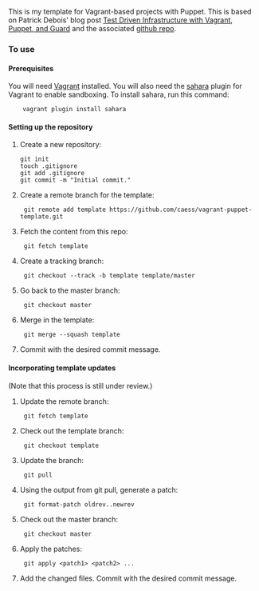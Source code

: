 This is my template for Vagrant-based projects with Puppet.  This is based on Patrick Debois' blog post [Test Driven Infrastructure with Vagrant, Puppet, and Guard](http://www.jedi.be/blog/2011/12/13/testdriven-infrastructure-with-vagrant-puppet-guard/) and the associated [github repo](http://github.com/jedi4ever/vagrant-guard-demo).

### To use
#### Prerequisites
You will need [Vagrant](http://www.vagrantup.com) installed.  You will also need the [sahara](https://github.com/jedi4ever/sahara) plugin for Vagrant to enable sandboxing.  To install sahara, run this command:

        vagrant plugin install sahara

#### Setting up the repository
1.  Create a new repository:

        git init
        touch .gitignore
        git add .gitignore
        git commit -m "Initial commit."
2. Create a remote branch for the template:

        git remote add template https://github.com/caess/vagrant-puppet-template.git
3. Fetch the content from this repo:

        git fetch template
4. Create a tracking branch:

        git checkout --track -b template template/master
5. Go back to the master branch:

        git checkout master
6. Merge in the template:

        git merge --squash template
7. Commit with the desired commit message.

#### Incorporating template updates
(Note that this process is still under review.)

1. Update the remote branch:

        git fetch template
2. Check out the template branch:

        git checkout template
3. Update the branch:

        git pull
4. Using the output from git pull, generate a patch:

        git format-patch oldrev..newrev
5. Check out the master branch:

        git checkout master
6. Apply the patches:

        git apply <patch1> <patch2> ...
7. Add the changed files.  Commit with the desired commit message.
